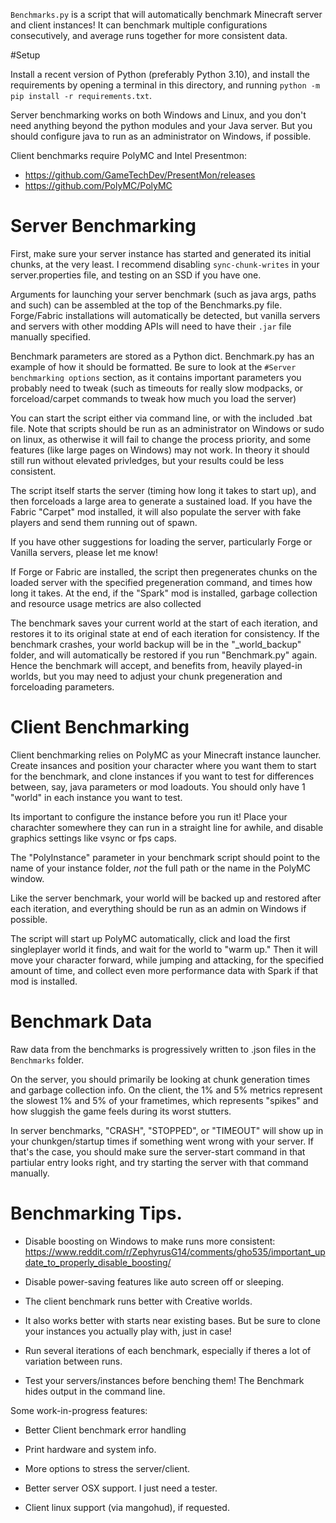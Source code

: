 

`Benchmarks.py` is a script that will automatically benchmark Minecraft server and client instances! It can benchmark multiple configurations consecutively, and average runs together for more consistent data.

#Setup

Install a recent version of Python (preferably Python 3.10), and install the requirements by opening a terminal in this directory, and running `python -m pip install -r requirements.txt`. 

Server benchmarking works on both Windows and Linux, and you don't need anything beyond the python modules and your Java server. But you should configure java to run as an administrator on Windows, if possible. 

Client benchmarks require PolyMC and Intel Presentmon:
- https://github.com/GameTechDev/PresentMon/releases
- https://github.com/PolyMC/PolyMC

# Server Benchmarking

First, make sure your server instance has started and generated its initial chunks, at the very least. I recommend disabling `sync-chunk-writes` in your server.properties file, and testing on an SSD if you have one. 

Arguments for launching your server benchmark (such as java args, paths and such) can be assembled at the top of the Benchmarks.py file. Forge/Fabric installations will automatically be detected, but vanilla servers and servers with other modding APIs will need to have their `.jar` file manually specified. 

Benchmark parameters are stored as a Python dict. Benchmark.py has an example of how it should be formatted. Be sure to look at the `#Server benchmarking options` section, as it contains important parameters you probably need to tweak (such as timeouts for really slow modpacks, or forceload/carpet commands to tweak how much you load the server) 

You can start the script either via command line, or with the included .bat file. Note that scripts should be run as an administrator on Windows or sudo on linux, as otherwise it will fail to change the process priority, and some features (like large pages on Windows) may not work. In theory it should still run without elevated privledges, but your results could be less consistent. 

The script itself starts the server (timing how long it takes to start up), and then forceloads a large area to generate a sustained load. If you have the Fabric "Carpet" mod installed, it will also populate the server with fake players and send them running out of spawn.

If you have other suggestions for loading the server, particularly Forge or Vanilla servers, please let me know!

If Forge or Fabric are installed, the script then pregenerates chunks on the loaded server with the specified pregeneration command, and times how long it takes. At the end, if the "Spark" mod is installed, garbage collection and resource usage metrics are also collected

The benchmark saves your current world at the start of each iteration, and restores it to its original state at end of each iteration for consistency. If the benchmark crashes, your world backup will be in the "_world_backup" folder, and will automatically be restored if you run "Benchmark.py" again. Hence the benchmark will accept, and benefits from, heavily played-in worlds, but you may need to adjust your chunk pregeneration and forceloading parameters. 

# Client Benchmarking

Client benchmarking relies on PolyMC as your Minecraft instance launcher. Create insances and position your character where you want them to start for the benchmark, and clone instances if you want to test for differences between, say, java parameters or mod loadouts. You should only have 1 "world" in each instance you want to test.

Its important to configure the instance before you run it! Place your charachter somewhere they can run in a straight line for awhile, and disable graphics settings like vsync or fps caps. 

The "PolyInstance" parameter in your benchmark script should point to the name of your instance folder, *not* the full path or the name in the PolyMC window. 

Like the server benchmark, your world will be backed up and restored after each iteration, and everything should be run as an admin on Windows if possible. 

The script will start up PolyMC automatically, click and load the first singleplayer world it finds, and wait for the world to "warm up." Then it will move your character forward, while jumping and attacking, for the specified amount of time, and collect even more performance data with Spark if that mod is installed. 

# Benchmark Data

Raw data from the benchmarks is progressively written to .json files in the `Benchmarks` folder.

On the server, you should primarily be looking at chunk generation times and garbage collection info. On the client, the 1% and 5% metrics represent the slowest 1% and 5% of your frametimes, which represents "spikes" and how sluggish the game feels during its worst stutters. 

In server benchmarks, "CRASH", "STOPPED", or "TIMEOUT" will show up in your chunkgen/startup times if something went wrong with your server. If that's the case, you should make sure the server-start command in that partiular entry looks right, and try starting the server with that command manually. 

# Benchmarking Tips.

- Disable boosting on Windows to make runs more consistent: https://www.reddit.com/r/ZephyrusG14/comments/gho535/important_update_to_properly_disable_boosting/

- Disable power-saving features like auto screen off or sleeping. 

- The client benchmark runs better with Creative worlds.

- It also works better with starts near existing bases. But be sure to clone your instances you actually play with, just in case!

- Run several iterations of each benchmark, especially if theres a lot of variation between runs.

- Test your servers/instances before benching them! The Benchmark hides output in the command line.

Some work-in-progress features:

- Better Client benchmark error handling 

- Print hardware and system info.

- More options to stress the server/client.

- Better server OSX support. I just need a tester. 

- Client linux support (via mangohud), if requested. 